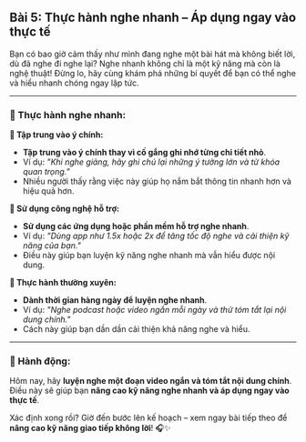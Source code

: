 ## Bài 5: Thực hành nghe nhanh – Áp dụng ngay vào thực tế

Bạn có bao giờ cảm thấy như mình đang nghe một bài hát mà không biết lời, dù đã nghe đi nghe lại? Nghe nhanh không chỉ là một kỹ năng mà còn là nghệ thuật! Đừng lo, hãy cùng khám phá những bí quyết để bạn có thể nghe và hiểu nhanh chóng ngay lập tức.

---

### 📌 Thực hành nghe nhanh:

**🔹 Tập trung vào ý chính:**
- **Tập trung vào ý chính thay vì cố gắng ghi nhớ từng chi tiết nhỏ**.  
- Ví dụ: *"Khi nghe giảng, hãy ghi chú lại những ý tưởng lớn và từ khóa quan trọng."*  
- Nhiều người thấy rằng việc này giúp họ nắm bắt thông tin nhanh hơn và hiệu quả hơn.

**🔹 Sử dụng công nghệ hỗ trợ:**
- **Sử dụng các ứng dụng hoặc phần mềm hỗ trợ nghe nhanh**.  
- Ví dụ: *"Dùng app như 1.5x hoặc 2x để tăng tốc độ nghe và cải thiện kỹ năng của bạn."*  
- Điều này giúp bạn luyện kỹ năng nghe nhanh mà vẫn hiểu được nội dung.

**🔹 Thực hành thường xuyên:**
- **Dành thời gian hàng ngày để luyện nghe nhanh**.  
- Ví dụ: *"Nghe podcast hoặc video ngắn mỗi ngày và thử tóm tắt lại nội dung chính."*  
- Cách này giúp bạn dần dần cải thiện khả năng nghe và hiểu.

---

### 🚀 Hành động:

Hôm nay, hãy **luyện nghe một đoạn video ngắn và tóm tắt nội dung chính**.  
Điều này sẽ giúp bạn **nâng cao kỹ năng nghe nhanh và áp dụng ngay vào thực tế**.  

Xác định xong rồi? Giờ đến bước lên kế hoạch – xem ngay bài tiếp theo để **nâng cao kỹ năng giao tiếp không lời**! 🎧✨